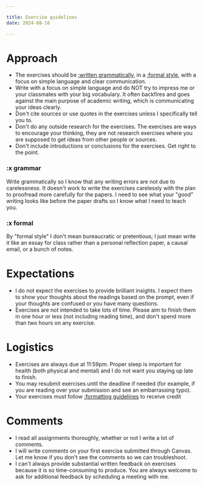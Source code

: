 ```yaml
---

title: Exercise guidelines
date: 2024-08-16

---
```


# Approach

- The exercises should be [:written grammatically](#x-grammar), in a [:formal style](#x-formal), with a focus on simple language and clear communication.
- Write with a focus on simple language and do NOT try to impress me or your classmates with your big vocabulary. It often backfires and goes against the main purpose of academic writing, which is communicating your ideas clearly.
- Don't cite sources or use quotes in the exercises unless I specifically tell you to.
- Don't do any outside research for the exercises. The exercises are ways to encourage your thinking, they are not research exercises where you are supposed to get ideas from other people or sources.
- Don't include introductions or conclusions for the exercises. Get right to the point.

### :x grammar

Write grammatically so I know that any writing errors are not due to carelessness. It doesn't work to write the exercises carelessly with the plan to proofread more carefully for the papers. I need to see what your "good" writing looks like before the paper drafts so I know what I need to teach you.

### :x formal

By "formal style" I don't mean bureaucratic or pretentious; I just mean write it like an essay for class rather than a personal reflection paper, a causal email, or a bunch of notes.

# Expectations

- I do not expect the exercises to provide brilliant insights. I expect them to show your thoughts about the readings based on the prompt, even if your thoughts are confused or you have many questions.
- Exercises are not intended to take lots of time. Please aim to finish them in one hour or less (not including reading time), and don't spend more than two hours on any exercise.

# Logistics

- Exercises are always due at 11:59pm. Proper sleep is important for health (both physical and mental) and I do not want you staying up late to finish.
- You may resubmit exercises until the deadline if needed (for example, if you are reading over your submission and see an embarrassing typo).
- Your exercises must follow [:formatting guidelines](../assignments/formatting#exercises) to receive credit

# Comments

- I read all assignments thoroughly, whether or not I write a lot of comments.
- I will write comments on your first exercise submitted through Canvas. Let me know if you don't see the comments so we can troubleshoot.
- I can't always provide substantial written feedback on exercises because it is so time-consuming to produce. You are always welcome to ask for additional feedback by scheduling a meeting with me.
